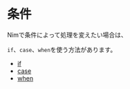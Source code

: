 # 条件

Nimで条件によって処理を変えたい場合は、

`if`、`case`、`when`を使う方法があります。

- [if](/if.html)
- [case](/case.html)
- [when](/when.html)